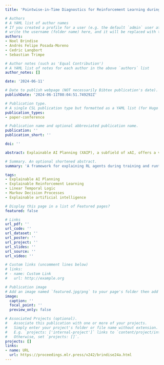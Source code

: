 ```yaml
---
title: 'Pointwise-in-Time Diagnostics for Reinforcement Learning during Training and Runtime'

# Authors
# A YAML list of author names
# If you created a profile for a user (e.g. the default `admin` user at `content/authors/admin/`), 
# write the username (folder name) here, and it will be replaced with their full name and linked to their profile.
authors:
- Noel Brindise
- Andrés Felipe Posada-Moreno
- Cedric Langbort
- Sebastian Trimpe

# Author notes (such as 'Equal Contribution')
# A YAML list of notes for each author in the above `authors` list
author_notes: []

date: '2024-06-11'

# Date to publish webpage (NOT necessarily Bibtex publication's date).
publishDate: '2024-06-11T08:04:51.749292Z'

# Publication type.
# A single CSL publication type but formatted as a YAML list (for Hugo requirements).
publication_types:
- paper-conference

# Publication name and optional abbreviated publication name.
publication: ''
publication_short: ''

doi: ''

abstract: Explainable AI Planning (XAIP), a subfield of xAI, offers a variety of methods to interpret the behavior of autonomous systems. A recent "pointwise-in-time" explanation method, called Rule Status Assessment (RSA), characterizes an agent’s behavior at individual time steps in a trajectory using linear temporal logic (LTL) rules. In this work, RSA is applied for the first time in a reinforcement learning (RL) context. We first demonstrate RSA diagnostics as a substantial supplement to the basic RL reward curve, tracking whether and when specified subtasks are accomplished. We then introduce a novel “Interactive RSA” which provides the user with detailed diagnostic information automatically at any desired point in a trajectory. We apply RSA to an advanced agent at runtime and show that RSA and its novel interactive variant constitute a promising step towards explainable RL.

# Summary. An optional shortened abstract.
summary: 'A framework for explaining RL agents during training and runtime based the definition of an agents desired behavior through linear temporal logic (LTL).'

tags:
- Explainable AI Planning
- Explainable Reinforcement Learning
- Linear Temporal Logic
- Markov Decision Processes
- Explainable artificial intelligence

# Display this page in a list of Featured pages?
featured: false

# Links
url_pdf: ''
url_code: ''
url_dataset: ''
url_poster: ''
url_project: ''
url_slides: ''
url_source: ''
url_video: ''

# Custom links (uncomment lines below)
# links:
# - name: Custom Link
#   url: http://example.org

# Publication image
# Add an image named `featured.jpg/png` to your page's folder then add a caption below.
image:
  caption: ''
  focal_point: ''
  preview_only: false

# Associated Projects (optional).
#   Associate this publication with one or more of your projects.
#   Simply enter your project's folder or file name without extension.
#   E.g. `projects: ['internal-project']` links to `content/project/internal-project/index.md`.
#   Otherwise, set `projects: []`.
projects: []
links:
- name: URL
  url: https://proceedings.mlr.press/v242/brindise24a.html
---
```

